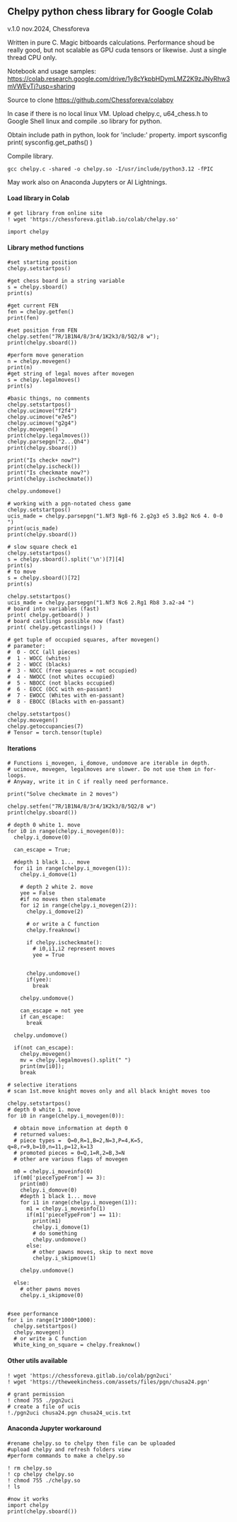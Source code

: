 
## Chelpy python chess library for Google Colab
v.1.0 nov.2024, Chessforeva

Written in pure C. Magic bitboards calculations. Performance shoud be really good, but not scalable as GPU cuda tensors or likewise. Just a single thread CPU only.

Notebook and usage samples:
https://colab.research.google.com/drive/1y8cYkpbHDymLMZ2K9zJNyRhw3mVWEvTj?usp=sharing

Source to clone
https://github.com/Chessforeva/colabpy

In case if there is no local linux VM.
Upload chelpy.c, u64_chess.h to Google Shell linux and compile .so library for python.

Obtain include path in python, look for 'include:' property.
    import sysconfig
    print( sysconfig.get_paths() )

Compile library.

    gcc chelpy.c -shared -o chelpy.so -I/usr/include/python3.12 -fPIC 


May work also on Anaconda Jupyters or AI Lightnings.

#### Load library in Colab

    # get library from online site
    ! wget 'https://chessforeva.gitlab.io/colab/chelpy.so'
    
    import chelpy


#### Library method functions



    #set starting position
    chelpy.setstartpos()
    
    #get chess board in a string variable
    s = chelpy.sboard()
    print(s)
    
    #get current FEN
    fen = chelpy.getfen()
    print(fen)
    
    #set position from FEN
    chelpy.setfen("7R/1B1N4/8/3r4/1K2k3/8/5Q2/8 w");
    print(chelpy.sboard())
    
    #perform move generation
    n = chelpy.movegen()
    print(n)
    #get string of legal moves after movegen
    s = chelpy.legalmoves()
    print(s)
    
    #basic things, no comments
    chelpy.setstartpos()
    chelpy.ucimove("f2f4")
    chelpy.ucimove("e7e5")
    chelpy.ucimove("g2g4")
    chelpy.movegen()
    print(chelpy.legalmoves())
    chelpy.parsepgn("2...Qh4")
    print(chelpy.sboard())
    
    print("Is check+ now?")
    print(chelpy.ischeck())
    print("Is checkmate now?")
    print(chelpy.ischeckmate())
    
    chelpy.undomove()
    
    # working with a pgn-notated chess game
    chelpy.setstartpos()
    ucis_made = chelpy.parsepgn("1.Nf3 Ng8-f6 2.g2g3 e5 3.Bg2 Nc6 4. 0-0 ")
    print(ucis_made)
    print(chelpy.sboard())
    
    # slow square check e1
    chelpy.setstartpos()
    s = chelpy.sboard().split('\n')[7][4]
    print(s)
    # to move
    s = chelpy.sboard()[72]
    print(s)
    
    chelpy.setstartpos()
    ucis_made = chelpy.parsepgn("1.Nf3 Nc6 2.Rg1 Rb8 3.a2-a4 ")
    # board into variables (fast)
    print( chelpy.getboard() )
    # board castlings possible now (fast)
    print( chelpy.getcastlings() )

    # get tuple of occupied squares, after movegen()
    # parameter:
    #  0 - OCC (all pieces)
    #  1 - WOCC (whites)
    #  2 - WOCC (blacks)
    #  3 - NOCC (free squares = not occupied)
    #  4 - NWOCC (not whites occupied)
    #  5 - NBOCC (not blacks occupied)
    #  6 - EOCC (OCC with en-passant)
    #  7 - EWOCC (Whites with en-passant)
    #  8 - EBOCC (Blacks with en-passant)
    
    chelpy.setstartpos()
    chelpy.movegen()
    chelpy.getoccupancies(7)
    # Tensor = torch.tensor(tuple)




#### Iterations

    
    # Functions i_movegen, i_domove, undomove are iterable in depth.
    # ucimove, movegen, legalmoves are slower. Do not use them in for-loops.
    # Anyway, write it in C if really need performance.
    
    print("Solve checkmate in 2 moves")
    
    chelpy.setfen("7R/1B1N4/8/3r4/1K2k3/8/5Q2/8 w")
    print(chelpy.sboard())
    
    # depth 0 white 1. move
    for i0 in range(chelpy.i_movegen(0)):
      chelpy.i_domove(0)
    
      can_escape = True;
    
      #depth 1 black 1... move
      for i1 in range(chelpy.i_movegen(1)):
        chelpy.i_domove(1)
    
        # depth 2 white 2. move
        yee = False
        #if no moves then stalemate
        for i2 in range(chelpy.i_movegen(2)):
          chelpy.i_domove(2)
    
          # or write a C function
          chelpy.freaknow()
    
          if chelpy.ischeckmate():
            # i0,i1,i2 represent moves
            yee = True
    
    
          chelpy.undomove()
          if(yee):
            break
    
        chelpy.undomove()
    
        can_escape = not yee
        if can_escape:
          break
    
      chelpy.undomove()
    
      if(not can_escape):
        chelpy.movegen()
        mv = chelpy.legalmoves().split(" ")
        print(mv[i0]);
        break
    
    # selective iterations
    # scan 1st.move knight moves only and all black knight moves too
    
    chelpy.setstartpos()
    # depth 0 white 1. move
    for i0 in range(chelpy.i_movegen(0)):
    
      # obtain move information at depth 0
      # returned values:
      # piece types =  Q=0,R=1,B=2,N=3,P=4,K=5, q=8,r=9,b=10,n=11,p=12,k=13
      # promoted pieces = 0=Q,1=R,2=B,3=N
      # other are various flags of movegen
    
      m0 = chelpy.i_moveinfo(0)
      if(m0['pieceTypeFrom'] == 3):
        print(m0)
        chelpy.i_domove(0)
        #depth 1 black 1... move
        for i1 in range(chelpy.i_movegen(1)):
          m1 = chelpy.i_moveinfo(1)
          if(m1['pieceTypeFrom'] == 11):
            print(m1)
            chelpy.i_domove(1)
            # do something
            chelpy.undomove()
          else:
            # other pawns moves, skip to next move
            chelpy.i_skipmove(1)
        
        chelpy.undomove()
        
      else:
        # other pawns moves
        chelpy.i_skipmove(0)


    #see performance
    for i in range(1*1000*1000):
      chelpy.setstartpos()
      chelpy.movegen()
      # or write a C function
      White_king_on_square = chelpy.freaknow()
    

#### Other utils available

    
    ! wget 'https://chessforeva.gitlab.io/colab/pgn2uci'
    ! wget 'https://theweekinchess.com/assets/files/pgn/chusa24.pgn'
    
    # grant permission
    ! chmod 755 ./pgn2uci
    # create a file of ucis
    !./pgn2uci chusa24.pgn chusa24_ucis.txt
    
    

#### Anaconda Jupyter workaround

    #rename chelpy.so to chelpy then file can be uploaded
    #upload chelpy and refresh folders view
    #perform commands to make a chelpy.so
    
    ! rm chelpy.so
    ! cp chelpy chelpy.so
    ! chmod 755 ./chelpy.so
    ! ls
    
    #now it works
    import chelpy
    print(chelpy.sboard())
    
    

